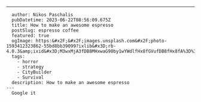 ---
      author: Nikos Paschalis
      pubDatetime: 2023-06-22T08:56:09.675Z
      title: How to make an awesome espresso
      postSlug: espresso coffee
      featured: true
      ogImage: https:&#x2F;&#x2F;images.unsplash.com&#x2F;photo-1593412323862-55bd8bb39099?ixlib&#x3D;rb-4.0.3&amp;ixid&#x3D;M3wxMjA3fDB8MHxwaG90by1wYWdlfHx8fGVufDB8fHx8fA%3D%3D&amp;auto&#x3D;format&amp;fit&#x3D;crop&amp;w&#x3D;687&amp;q&#x3D;80
      tags:
        - horror
        - strategy
        - CityBuilder
        - Survival
      description: How to make an awesome espresso
    ---
      Google it
    